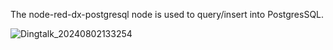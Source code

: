 The node-red-dx-postgresql node is used to query/insert into PostgresSQL.

![Dingtalk_20240802133254](https://github.com/user-attachments/assets/43cdc7f6-a860-4b7f-b9b3-6e96c04bdfcc)
